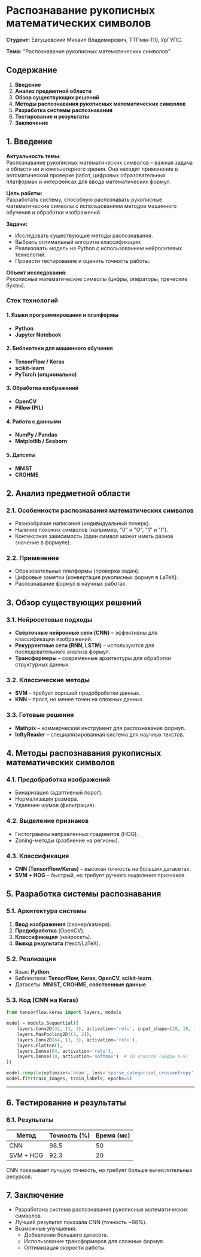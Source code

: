 # Распознавание рукописных математических символов
**Студент:** Евтушевский Михаил Владимирович, ТТПмм-110, УрГУПС.

**Тема:** "Распознавание рукописных математических символов"


## **Содержание**  
1. **Введение**  
2. **Анализ предметной области**  
3. **Обзор существующих решений**  
4. **Методы распознавания рукописных математических символов**  
5. **Разработка системы распознавания**  
6. **Тестирование и результаты**  
7. **Заключение**



## **1. Введение**  
**Актуальность темы:**  
Распознавание рукописных математических символов – важная задача в области ии и компьютерного зрения. Она находит применение в автоматической проверке работ, цифровых образовательных платформах и интерфейсах для ввода математических формул.  

**Цель работы:**  
Разработать систему, способную распознавать рукописные математические символы с использованием методов машинного обучения и обработки изображений.

**Задачи:**  
- Исследовать существующие методы распознавания.  
- Выбрать оптимальный алгоритм классификации.  
- Реализовать модель на Python с использованием нейросетевых технологий.  
- Провести тестирование и оценить точность работы.  

**Объект исследования:**  
Рукописные математические символы (цифры, операторы, греческие буквы).  

### **Стек технологий**  


#### **1. Языки программирования и платформы**  
- **Python**
- **Jupyter Notebook**

#### **2. Библиотеки для машинного обучения**  
- **TensorFlow / Keras**
- **scikit-learn**
- **PyTorch (опционально)**

#### **3. Обработка изображений**  
- **OpenCV**
- **Pillow (PIL)**

#### **4. Работа с данными**  
- **NumPy / Pandas**  
- **Matplotlib / Seaborn**

#### **5. Датсеты**  
- **MNIST**  
- **CROHME**  



## **2. Анализ предметной области**  
### **2.1. Особенности распознавания математических символов**  
- Разнообразие написания (индивидуальный почерк).  
- Наличие похожих символов (например, "0" и "O", "1" и "l").  
- Контекстная зависимость (один символ может иметь разное значение в формуле).  

### **2.2. Применение**  
- Образовательные платформы (проверка задач).  
- Цифровые заметки (конвертация рукописных формул в LaTeX).  
- Распознавание формул в научных работах.  



## **3. Обзор существующих решений**  
### **3.1. Нейросетевые подходы**  
- **Свёрточные нейронные сети (CNN)** – эффективны для классификации изображений.  
- **Рекуррентные сети (RNN, LSTM)** – используются для последовательного анализа формул.  
- **Трансформеры** – современные архитектуры для обработки структурных данных.  

### **3.2. Классические методы**  
- **SVM** – требует хорошей предобработки данных.  
- **KNN** – прост, но менее точен на сложных данных.  

### **3.3. Готовые решения**  
- **Mathpix** – коммерческий инструмент для распознавания формул.  
- **InftyReader** – специализированная система для научных текстов.  



## **4. Методы распознавания рукописных математических символов**  
### **4.1. Предобработка изображений**  
- Бинаризация (адаптивный порог).  
- Нормализация размера.  
- Удаление шумов (фильтрация).  

### **4.2. Выделение признаков**  
- Гистограммы направленных градиентов (HOG).  
- Zoning-методы (разбиение на регионы).  

### **4.3. Классификация**  
- **CNN (TensorFlow/Keras)** – высокая точность на больших датасетах.  
- **SVM + HOG** – быстрый, но требует ручного выделения признаков.  



## **5. Разработка системы распознавания**  
### **5.1. Архитектура системы**  
1. **Ввод изображения** (сканер/камера).  
2. **Предобработка** (OpenCV).  
3. **Классификация** (нейросеть).  
4. **Вывод результата** (текст/LaTeX).  

### **5.2. Реализация**  
- Язык: **Python**.  
- Библиотеки: **TensorFlow, Keras, OpenCV, scikit-learn**.  
- Датасеты: **MNIST, CROHME, собственные данные**.  

### **5.3. Код (CNN на Keras)**  
```python
from tensorflow.keras import layers, models

model = models.Sequential([
    layers.Conv2D(32, (3, 3), activation='relu', input_shape=(28, 28, 1)),
    layers.MaxPooling2D((2, 2)),
    layers.Conv2D(64, (3, 3), activation='relu'),
    layers.Flatten(),
    layers.Dense(64, activation='relu'),
    layers.Dense(10, activation='softmax')  # 10 классов (цифры 0-9)
])

model.compile(optimizer='adam', loss='sparse_categorical_crossentropy', metrics=['accuracy'])
model.fit(train_images, train_labels, epochs=5)
```

---

## **6. Тестирование и результаты**  

### **6.1. Результаты**  


| Метод       | Точность (%) | Время (мс) |  
|-------------|-------------|------------|  
| CNN         | 98.5        | 50         |  
| SVM + HOG   | 92.3        | 20         |  

CNN показывает лучшую точность, но требует больше вычислительных ресурсов.  



## **7. Заключение**  
- Разработана система распознавания рукописных математических символов.  
- Лучший результат показала CNN (точность ~98%).  
- Возможные улучшения:  
  - Добавление большего датасета.  
  - Использование трансформеров для сложных формул.  
  - Оптимизация скорости работы.  

